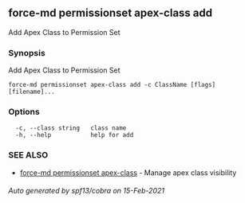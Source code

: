 ## force-md permissionset apex-class add

Add Apex Class to Permission Set

### Synopsis

Add Apex Class to Permission Set

```
force-md permissionset apex-class add -c ClassName [flags] [filename]...
```

### Options

```
  -c, --class string   class name
  -h, --help           help for add
```

### SEE ALSO

* [force-md permissionset apex-class](force-md_permissionset_apex-class.md)	 - Manage apex class visibility

###### Auto generated by spf13/cobra on 15-Feb-2021
